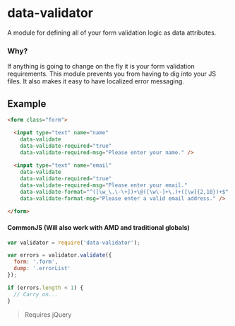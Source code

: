 # data-validator
A module for defining all of your form validation logic as data attributes.

### Why?

If anything is going to change on the fly it is your form validation requirements.
This module prevents you from having to dig into your JS files.  It also makes it
easy to have localized error messaging.

## Example

```html
<form class="form">

  <input type="text" name="name"
    data-validate
    data-validate-required="true"
    data-validate-required-msg="Please enter your name." />
    
  <input type="text" name="email"
    data-validate
    data-validate-required="true"
    data-validate-required-msg="Please enter your email."
    data-validate-format="^([\w_\.\-\+])+\@([\w\-]+\.)+([\w]{2,10})+$"
    data-validate-format-msg="Please enter a valid email address." />
    
</form>
```

#### CommonJS (Will also work with AMD and traditional globals)

```javascript
var validator = require('data-validator');

var errors = validator.validate({
  form: '.form',
  dump: '.errorList'
});

if (errors.length < 1) {
  // Carry on...
}
```

> Requires jQuery
